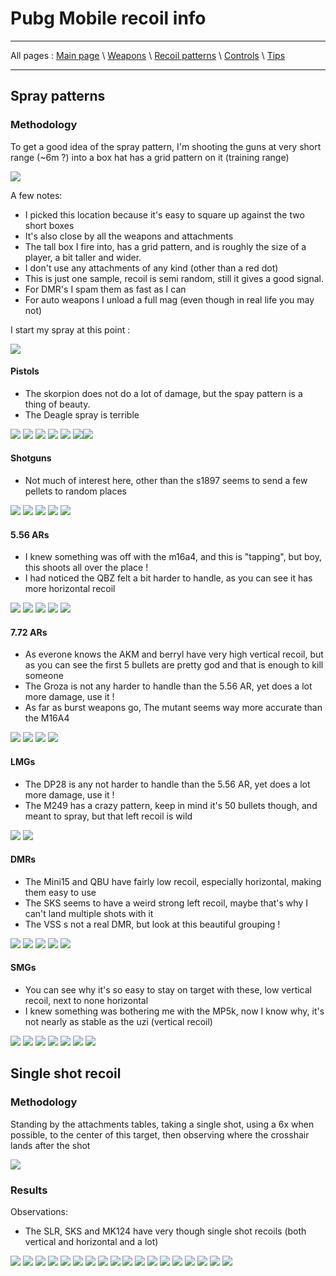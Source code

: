 # Pubg Mobile recoil info

---

All pages : [Main page](/index.md) \ [Weapons](/weapons.md) \ [Recoil patterns](/recoil.md) \ [Controls](/controls.md) \ [Tips](/tips.md)

---

## Spray patterns

### Methodology

To get a good idea of the spray pattern, I'm shooting the guns at very short range (~6m ?) into a box hat has a grid pattern on it (training range)

![](spray/location.PNG)

A few notes:

- I picked this location because it's easy to square up against the two short boxes
- It's also close by all the weapons and attachments
- The tall box I fire into, has a grid pattern, and is roughly the size of a player, a bit taller and wider.
- I don't use any attachments of any kind (other than a red dot)
- This is just one sample, recoil is semi random, still it gives a good signal.
- For DMR's I spam them as fast as I can
- For auto weapons I unload a full mag (even though in real life you may not)

I start my spray at this point :

![](spray/aimpoint.PNG)

#### Pistols

- The skorpion does not do a lot of damage, but the spay pattern is a thing of beauty.
- The Deagle spray is terrible

![](spray/deagle.PNG) ![](spray/p18c.PNG) ![](spray/p92.PNG) ![](spray/p1911.PNG) ![](spray/r1895.PNG) ![](spray/rj45.PNG)![](spray/skorpion.PNG)

#### Shotguns

- Not much of interest here, other than the s1897 seems to send a few pellets to random places

![](spray/dbs.PNG) ![](spray/s12k.PNG) ![](spray/s686.PNG) ![](spray/s1897.PNG) ![](spray/sawedoff.PNG)

#### 5.56 ARs

- I knew something was off with the m16a4, and this is "tapping", but boy, this shoots all over the place !
- I had noticed the QBZ felt a bit harder to handle, as you can see it has more horizontal recoil

![](spray/aug.PNG) ![](spray/m16a4.PNG) ![](spray/m416.PNG) ![](spray/qbz.PNG) ![](spray/scar.PNG)

#### 7.72 ARs

- As everone knows the AKM and berryl have very high vertical recoil, but as you can see the first 5 bullets are pretty god and that is enough to kill someone
- The Groza is not any harder to handle than the 5.56 AR, yet does a lot more damage, use it !
- As far as burst weapons go, The mutant seems way more accurate than the M16A4

![](spray/akm.PNG) ![](spray/groza.PNG) ![](spray/m762.PNG) ![](spray/mutant.PNG)

#### LMGs

- The DP28 is any not harder to handle than the 5.56 AR, yet does a lot more damage, use it !
- The M249 has a crazy pattern, keep in mind it's 50 bullets though, and meant to spray, but that left recoil is wild

![](spray/m249.PNG) ![](spray/dp28.PNG)

#### DMRs

- The Mini15 and QBU have fairly low recoil, especially horizontal, making them easy to use
- The SKS seems to have a weird strong left recoil, maybe that's why I can't land multiple shots with it
- The VSS s not a real DMR, but look at this beautiful grouping !

![](spray/mini14.PNG) ![](spray/qbu.PNG) ![](spray/sks.PNG) ![](spray/slr.PNG) ![](spray/vss.PNG)

#### SMGs

- You can see why it's so easy to stay on target with these, low vertical recoil, next to none horizontal
- I knew something was bothering me with the MP5k, now I know why, it's not nearly as stable as the uzi (vertical recoil)

![](spray/bizon.PNG) ![](spray/mp5k.PNG) ![](spray/tommy.PNG) ![](spray/ump45.PNG) ![](uzi/dp28.PNG) ![](spray/vector.PNG) ![](spray/uzi.PNG)

## Single shot recoil

### Methodology

Standing by the attachments tables, taking a single shot, using a 6x when possible, to the center of this target, then observing where the crosshair lands after the shot

![](singleshot/methodology.PNG)

### Results

Observations:

- The SLR, SKS and MK124 have very though single shot recoils (both vertical and horizontal and a lot)

![](singleshot/aug.PNG) ![](singleshot/awm.PNG) ![](singleshot/dp28.PNG) ![](singleshot/kar98.PNG) ![](singleshot/m16a4.PNG) ![](singleshot/m24.PNG) ![](singleshot/m249.PNG) ![](singleshot/m416.PNG) ![](singleshot/m762.PNG) ![](singleshot/mini14.PNG) ![](singleshot/mk14.PNG) ![](singleshot/mutant.PNG) ![](singleshot/qbu.PNG) ![](singleshot/scar.PNG) ![](singleshot/sqs.PNG) ![](singleshot/sks.PNG) ![](singleshot/slr.PNG) ![](singleshot/win94.PNG)
